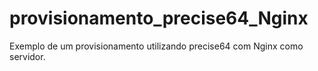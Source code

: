 # provisionamento_precise64_Nginx
Exemplo de um provisionamento utilizando precise64 com Nginx como servidor.
